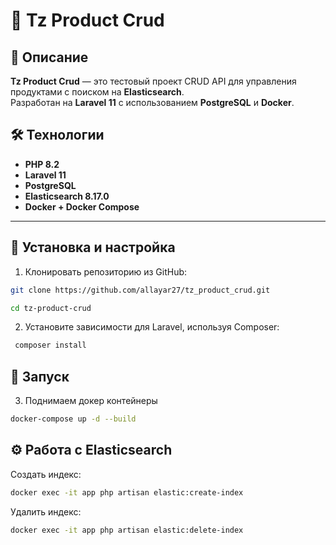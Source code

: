 # 🛒 Tz Product Crud

## 📖 Описание
**Tz Product Crud** — это тестовый проект CRUD API для управления продуктами с поиском на **Elasticsearch**.  
Разработан на **Laravel 11** с использованием **PostgreSQL** и **Docker**.

## 🛠 Технологии
- **PHP 8.2**
- **Laravel 11**
- **PostgreSQL**
- **Elasticsearch 8.17.0**
- **Docker + Docker Compose**


---

## 📌 Установка и настройка

1. Клонировать репозиторию из GitHub:

```bash
git clone https://github.com/allayar27/tz_product_crud.git
```

```bash
cd tz-product-crud
```

2. Установите зависимости для Laravel, используя Composer:

```bash
 composer install
```

## 📌 Запуск

3. Поднимаем докер контейнеры
   
```bash
docker-compose up -d --build
```

## ⚙️ Работа с Elasticsearch

Создать индекс:
   
```bash
docker exec -it app php artisan elastic:create-index
```
Удалить индекс:

```bash
docker exec -it app php artisan elastic:delete-index
```